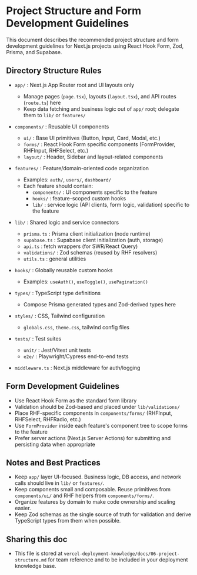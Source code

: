 # Project Structure and Form Development Guidelines

This document describes the recommended project structure and form development guidelines for Next.js projects using React Hook Form, Zod, Prisma, and Supabase.

## Directory Structure Rules

- `app/` : Next.js App Router root and UI layouts only
  - Manage pages (`page.tsx`), layouts (`layout.tsx`), and API routes (`route.ts`) here
  - Keep data fetching and business logic out of `app/` root; delegate them to `lib/` or `features/`

- `components/` : Reusable UI components
  - `ui/` : Base UI primitives (Button, Input, Card, Modal, etc.)
  - `forms/` : React Hook Form specific components (FormProvider, RHFInput, RHFSelect, etc.)
  - `layout/` : Header, Sidebar and layout-related components

- `features/` : Feature/domain-oriented code organization
  - Examples: `auth/`, `users/`, `dashboard/`
  - Each feature should contain:
    - `components/` : UI components specific to the feature
    - `hooks/` : feature-scoped custom hooks
    - `lib/` : service logic (API clients, form logic, validation) specific to the feature

- `lib/` : Shared logic and service connectors
  - `prisma.ts` : Prisma client initialization (node runtime)
  - `supabase.ts` : Supabase client initialization (auth, storage)
  - `api.ts` : fetch wrappers (for SWR/React Query)
  - `validations/` : Zod schemas (reused by RHF resolvers)
  - `utils.ts` : general utilities

- `hooks/` : Globally reusable custom hooks
  - Examples: `useAuth()`, `useToggle()`, `usePagination()`

- `types/` : TypeScript type definitions
  - Compose Prisma generated types and Zod-derived types here

- `styles/` : CSS, Tailwind configuration
  - `globals.css`, `theme.css`, tailwind config files

- `tests/` : Test suites
  - `unit/` : Jest/Vitest unit tests
  - `e2e/` : Playwright/Cypress end-to-end tests

- `middleware.ts` : Next.js middleware for auth/logging

## Form Development Guidelines

- Use React Hook Form as the standard form library
- Validation should be Zod-based and placed under `lib/validations/`
- Place RHF-specific components in `components/forms/` (RHFInput, RHFSelect, RHFRadio, etc.)
- Use `FormProvider` inside each feature's component tree to scope forms to the feature
- Prefer server actions (Next.js Server Actions) for submitting and persisting data when appropriate

## Notes and Best Practices

- Keep `app/` layer UI-focused. Business logic, DB access, and network calls should live in `lib/` or `features/`.
- Keep components small and composable. Reuse primitives from `components/ui/` and RHF helpers from `components/forms/`.
- Organize features by domain to make code ownership and scaling easier.
- Keep Zod schemas as the single source of truth for validation and derive TypeScript types from them when possible.

## Sharing this doc

- This file is stored at `vercel-deployment-knowledge/docs/06-project-structure.md` for team reference and to be included in your deployment knowledge base.
